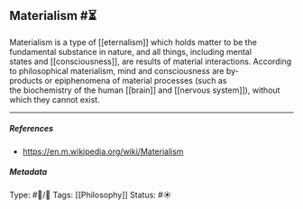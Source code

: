 ## Materialism  #⏳

Materialism is a type of [[eternalism]] which holds matter to be the fundamental substance in nature, and all things, including mental states and [[consciousness]], are results of material interactions. According to philosophical materialism, mind and consciousness are by-products or epiphenomena of material processes (such as the biochemistry of the human [[brain]] and [[nervous system]]), without which they cannot exist.

___

##### References

- https://en.m.wikipedia.org/wiki/Materialism

##### Metadata

Type: #🔵/🔵 
Tags: [[Philosophy]] 
Status: #☀️ 